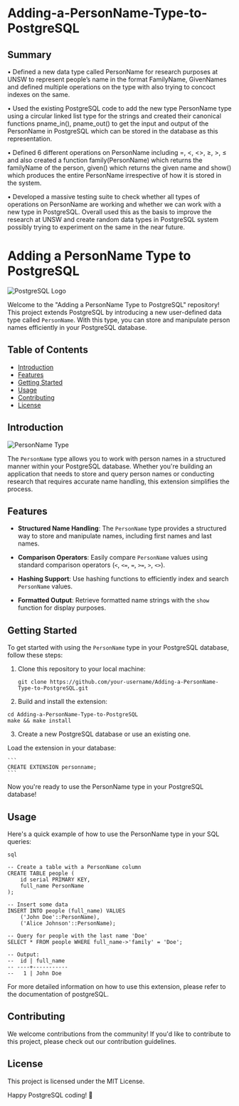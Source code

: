 # Adding-a-PersonName-Type-to-PostgreSQL

## Summary

• Defined a new data type called PersonName for research purposes at UNSW to represent people’s name in the format
FamilyName, GivenNames and defined multiple operations on the type with also trying to concoct indexes on the same.

• Used the existing PostgreSQL code to add the new type PersonName type using a circular linked list type for the strings and
created their canonical functions pname_in(), pname_out() to get the input and output of the PersonName in PostgreSQL
which can be stored in the database as this representation.

• Defined 6 different operations on PersonName including =, <, <>, ≥, >, ≤ and also created a function family(PersonName)
which returns the familyName of the person, given() which returns the given name and show() which produces the entire
PersonName irrespective of how it is stored in the system.

• Developed a massive testing suite to check whether all types of operations on PersonName are working and whether we can
work with a new type in PostgreSQL. Overall used this as the basis to improve the research at UNSW and create random
data types in PostgreSQL system possibly trying to experiment on the same in the near future.

# Adding a PersonName Type to PostgreSQL

![PostgreSQL Logo](images/postgresql_logo.png)

Welcome to the "Adding a PersonName Type to PostgreSQL" repository! This project extends PostgreSQL by introducing a new user-defined data type called `PersonName`. With this type, you can store and manipulate person names efficiently in your PostgreSQL database.

## Table of Contents
- [Introduction](#introduction)
- [Features](#features)
- [Getting Started](#getting-started)
- [Usage](#usage)
- [Contributing](#contributing)
- [License](#license)

## Introduction

![PersonName Type](images/person_name.png)

The `PersonName` type allows you to work with person names in a structured manner within your PostgreSQL database. Whether you're building an application that needs to store and query person names or conducting research that requires accurate name handling, this extension simplifies the process.

## Features

- **Structured Name Handling**: The `PersonName` type provides a structured way to store and manipulate names, including first names and last names.

- **Comparison Operators**: Easily compare `PersonName` values using standard comparison operators (`<`, `<=`, `=`, `>=`, `>`, `<>`).

- **Hashing Support**: Use hashing functions to efficiently index and search `PersonName` values.

- **Formatted Output**: Retrieve formatted name strings with the `show` function for display purposes.

## Getting Started

To get started with using the `PersonName` type in your PostgreSQL database, follow these steps:

1. Clone this repository to your local machine:

   ```
   git clone https://github.com/your-username/Adding-a-PersonName-Type-to-PostgreSQL.git
   ```
   
2. Build and install the extension:

  ```
  cd Adding-a-PersonName-Type-to-PostgreSQL
  make && make install
  ```

3. Create a new PostgreSQL database or use an existing one.

Load the extension in your database:

    ```
    CREATE EXTENSION personname;
    ```
    
Now you're ready to use the PersonName type in your PostgreSQL database!

## Usage

Here's a quick example of how to use the PersonName type in your SQL queries:

```
sql

-- Create a table with a PersonName column
CREATE TABLE people (
    id serial PRIMARY KEY,
    full_name PersonName
);

-- Insert some data
INSERT INTO people (full_name) VALUES
    ('John Doe'::PersonName),
    ('Alice Johnson'::PersonName);

-- Query for people with the last name 'Doe'
SELECT * FROM people WHERE full_name->'family' = 'Doe';

-- Output:
--  id | full_name
-- ----+-----------
--   1 | John Doe
```

For more detailed information on how to use this extension, please refer to the documentation of postgreSQL.

## Contributing

We welcome contributions from the community! If you'd like to contribute to this project, please check out our contribution guidelines.

## License

This project is licensed under the MIT License.

Happy PostgreSQL coding! 🐘
